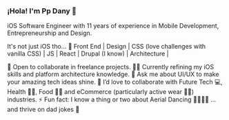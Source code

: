 ### ¡Hola! I'm Pp Dany 👋

iOS Software Engineer with 11 years of experience in Mobile Development, Entrepreneurship and Design.

It's not just iOS tho... 🤠 
Front End | Design | CSS (love challenges with vanilla CSS) | JS | React | Drupal (I know) | Architecture |

🫡 Open to collaborate in freelance projects.
🧙‍♂️ Currently refining my iOS skills and platform architecture knowledge.
💬 Ask me about UI/UX to make your amazing tech ideas shine.
👯 I’d love to collaborate with Future Tech 💻, Health 🧑‍🔬, Food 🌮🍋 and eCommerce (particularly active wear 🧘‍♂️) industries.
⚡ Fun fact: I know a thing or two about Aerial Dancing 🤸‍♂️🧗‍♂️ ... and thrive on dad jokes 🌝
<!--
**ppdany/ppdany** is a ✨ _special_ ✨ repository because its `README.md` (this file) appears on your GitHub profile.

Here are some ideas to get you started:

- 🔭 I’m currently working on ...
- 🌱 I’m currently learning ...
- 👯 I’m looking to collaborate on ...
- 🤔 I’m looking for help with ...
- 💬 Ask me about ...
- 📫 How to reach me: ...
- 😄 Pronouns: ...
- ⚡ Fun fact: ...
-->
